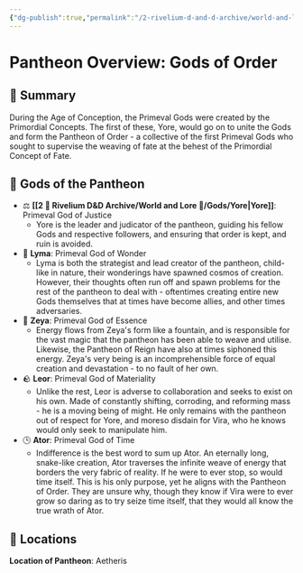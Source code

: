 ```yaml
---
{"dg-publish":true,"permalink":"/2-rivelium-d-and-d-archive/world-and-lore/gods/gods-of-order/","created":"2025-06-21T13:14:55.539+02:00","updated":"2025-06-21T14:14:56.451+02:00"}
---
```


# Pantheon Overview: Gods of Order

## 📃 Summary

During the Age of Conception, the Primeval Gods were created by the Primordial Concepts. The first of these, Yore, would go on to unite the Gods and form the Pantheon of Order - a collective of the first Primeval Gods who sought to supervise the weaving of fate at the behest of the Primordial Concept of Fate.
## 📜 Gods of the Pantheon

- ⚖️ **[[2 🎲 Rivelium D&D Archive/World and Lore 📜/Gods/Yore\|Yore]]**: Primeval God of Justice
	- Yore is the leader and judicator of the pantheon, guiding his fellow Gods and respective followers, and ensuring that order is kept, and ruin is avoided.
- 💭 **Lyma**: Primeval God of Wonder
	- Lyma is both the strategist and lead creator of the pantheon, child-like in nature, their wonderings have spawned cosmos of creation. However, their thoughts often run off and spawn problems for the rest of the pantheon to deal with - oftentimes creating entire new Gods themselves that at times have become allies, and other times adversaries.
- 🌌 **Zeya**: Primeval God of Essence
	- Energy flows from Zeya's form like a fountain, and is responsible for the vast magic that the pantheon has been able to weave and utilise. Likewise, the Pantheon of Reign have also at times siphoned this energy. Zeya's very being is an incomprehensible force of equal creation and devastation - to no fault of her own.
- 🪨 **Leor**: Primeval God of Materiality
	- Unlike the rest, Leor is adverse to collaboration and seeks to exist on his own. Made of constantly shifting, corroding, and reforming mass - he is a moving being of might. He only remains with the pantheon out of respect for Yore, and moreso disdain for Vira, who he knows would only seek to manipulate him.
- 🕒 **Ator**: Primeval God of Time
	- Indifference is the best word to sum up Ator. An eternally long, snake-like creation, Ator traverses the infinite weave of energy that borders the very fabric of reality. If he were to ever stop, so would time itself. This is his only purpose, yet he aligns with the Pantheon of Order. They are unsure why, though they know if Vira were to ever grow so daring as to try seize time itself, that they would all know the true wrath of Ator.
## 📌 Locations

**Location of Pantheon**: Aetheris